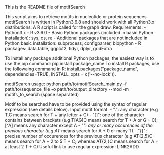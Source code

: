 This is the README file of motifSearch

This script aims to retrieve motifs in nucleotide or protein sequences.
motifSearch is written in Python3.6.8 and should work with all Python3.x distributions. A R script is called for the graph draw.
Requirements:
    - Python3.x
    - R v3.6.0
    - Basic Python packages (included in basic Python installation): sys, os, re
    - Additional packages that are not included in Python basic installation: subprocess, configparser, biopython
    - R packages: data.table, ggplot2, tidyr, dplyr, gridExtra

To install any package additional Python packages, the easiest way is to use the pip command: pip install package_name
To install R packages, use the followaing command in R: install.packages("package_name", dependencies=TRUE, INSTALL_opts = c('--no-lock')).

motifSearch usage: python path/to/motifSearch_main.py -f path/to/sequence_file -o path/to/output_directory --mod -m motifs_to_search (space separated)

Motif to be searched have to be provided using the syntax of regular expression (see details below).
Input motif format:
    - ".": any character (e.g T.C means search for T + any letter + C)
    - "[]": one of the character contains between brackets (e.g T[AG]C means search for T + A or G + C); [^A] means any character except A
    - "*": any or many occurences of the previous character (e.g AT* means search for A + 0 or many T)
    - "{}": precise number of occurences for the previous character (e.g AT{2,5}C means search for A + 2 to 5 T + C; whereas AT{2,}C means search for A + at least 2 T + C)
Useful link to use regular expression: LINK2ADD

